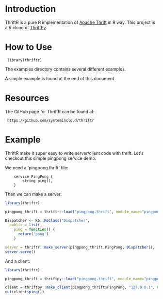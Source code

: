 Introduction
============

ThriftR is a pure R implementation of [Apache  Thrift](http://thrift.apache.org) in R way. 
This project is a R clone of [ThriftPy](https://github.com/eleme/thriftpy).

How to Use
==========

     library(thriftr)

The examples directory contains several different examples.

A simple example is found at the end of this document

Resources
=========
The GitHub page for ThriftR can be found at:

     https://github.com/systemincloud/thriftr


Example
=======

ThriftR make it super easy to write server/client code with thrift. Let's checkout this simple pingpong service demo.

We need a 'pingpong.thrift' file:

```
    service PingPong {
        string ping(),
    }
```

Then we can make a server:


```R
library(thriftr)

pingpong_thrift = thriftr::load("pingpong.thrift", module_name="pingpong_thrift")

Dispatcher <- R6::R6Class("Dispatcher",
  public = list(
    ping = function() {
      return('pong')
    }

server = thriftr::make_server(pingpong_thrift.PingPong, Dispatcher(), '127.0.0.1', 6000)
server.serve()
```

And a client:

```R
library(thriftr)

pingpong_thrift = thriftpy::load("pingpong.thrift", module_name="pingpong_thrift")

client = thriftpy::make_client(pingpong_thrift$PingPong, "127.0.0.1", 6000)
cut(client$ping())
```
